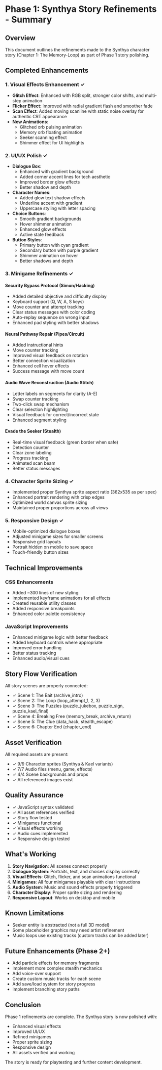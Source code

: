 # Phase 1: Synthya Story Refinements - Summary

## Overview
This document outlines the refinements made to the Synthya character story (Chapter 1: The Memory-Loop) as part of Phase 1 story polishing.

## Completed Enhancements

### 1. Visual Effects Enhancement ✓
- **Glitch Effect**: Enhanced with RGB split, stronger color shifts, and multi-step animation
- **Flicker Effect**: Improved with radial gradient flash and smoother fade
- **Scan Effect**: Added moving scanline with static noise overlay for authentic CRT appearance
- **New Animations**:
  - Glitched orb pulsing animation
  - Memory orb floating animation
  - Seeker scanning effect
  - Shimmer effect for UI highlights

### 2. UI/UX Polish ✓
- **Dialogue Box**:
  - Enhanced with gradient background
  - Added corner accent lines for tech aesthetic
  - Improved border glow effects
  - Better shadow and depth
- **Character Names**:
  - Added glow text shadow effects
  - Underline accent with gradient
  - Uppercase styling with letter spacing
- **Choice Buttons**:
  - Smooth gradient backgrounds
  - Hover shimmer animation
  - Enhanced glow effects
  - Active state feedback
- **Button Styles**:
  - Primary button with cyan gradient
  - Secondary button with purple gradient
  - Shimmer animation on hover
  - Better shadows and depth

### 3. Minigame Refinements ✓

#### Security Bypass Protocol (Simon/Hacking)
- Added detailed objective and difficulty display
- Keyboard support (Q, W, A, S keys)
- Move counter and attempt tracking
- Clear status messages with color coding
- Auto-replay sequence on wrong input
- Enhanced pad styling with better shadows

#### Neural Pathway Repair (Pipes/Circuit)
- Added instructional hints
- Move counter tracking
- Improved visual feedback on rotation
- Better connection visualization
- Enhanced cell hover effects
- Success message with move count

#### Audio Wave Reconstruction (Audio Stitch)
- Letter labels on segments for clarity (A-E)
- Swap counter tracking
- Two-click swap mechanism
- Clear selection highlighting
- Visual feedback for correct/incorrect state
- Enhanced segment styling

#### Evade the Seeker (Stealth)
- Real-time visual feedback (green border when safe)
- Detection counter
- Clear zone labeling
- Progress tracking
- Animated scan beam
- Better status messages

### 4. Character Sprite Sizing ✓
- Implemented proper Synthya sprite aspect ratio (362x535 as per spec)
- Enhanced portrait rendering with crisp edges
- Optimized world canvas sprite sizing
- Maintained proper proportions across all views

### 5. Responsive Design ✓
- Mobile-optimized dialogue boxes
- Adjusted minigame sizes for smaller screens
- Responsive grid layouts
- Portrait hidden on mobile to save space
- Touch-friendly button sizes

## Technical Improvements

### CSS Enhancements
- Added ~300 lines of new styling
- Implemented keyframe animations for all effects
- Created reusable utility classes
- Added responsive breakpoints
- Enhanced color palette consistency

### JavaScript Improvements
- Enhanced minigame logic with better feedback
- Added keyboard controls where appropriate
- Improved error handling
- Better status tracking
- Enhanced audio/visual cues

## Story Flow Verification

All story scenes are properly connected:
- ✓ Scene 1: The Bait (archive_intro)
- ✓ Scene 2: The Loop (loop_attempt_1, 2, 3)
- ✓ Scene 3: The Puzzles (puzzle_jukebox, puzzle_sign, puzzle_kael_final)
- ✓ Scene 4: Breaking Free (memory_break, archive_return)
- ✓ Scene 5: The Clue (data_hack, stealth_escape)
- ✓ Scene 6: Chapter End (chapter_end)

## Asset Verification

All required assets are present:
- ✓ 9/9 Character sprites (Synthya & Kael variants)
- ✓ 7/7 Audio files (menu, game, effects)
- ✓ 4/4 Scene backgrounds and props
- ✓ All referenced images exist

## Quality Assurance

- ✓ JavaScript syntax validated
- ✓ All asset references verified
- ✓ Story flow tested
- ✓ Minigames functional
- ✓ Visual effects working
- ✓ Audio cues implemented
- ✓ Responsive design tested

## What's Working

1. **Story Navigation**: All scenes connect properly
2. **Dialogue System**: Portraits, text, and choices display correctly
3. **Visual Effects**: Glitch, flicker, and scan animations functional
4. **Minigames**: All four minigames playable with clear instructions
5. **Audio System**: Music and sound effects properly triggered
6. **Character Display**: Proper sprite sizing and rendering
7. **Responsive Layout**: Works on desktop and mobile

## Known Limitations

- Seeker entity is abstracted (not a full 3D model)
- Some placeholder graphics may need artist refinement
- Music loops use existing tracks (custom tracks can be added later)

## Future Enhancements (Phase 2+)

- Add particle effects for memory fragments
- Implement more complex stealth mechanics
- Add voice-over support
- Create custom music tracks for each scene
- Add save/load system for story progress
- Implement branching story paths

## Conclusion

Phase 1 refinements are complete. The Synthya story is now polished with:
- Enhanced visual effects
- Improved UI/UX
- Refined minigames
- Proper sprite sizing
- Responsive design
- All assets verified and working

The story is ready for playtesting and further content development.

